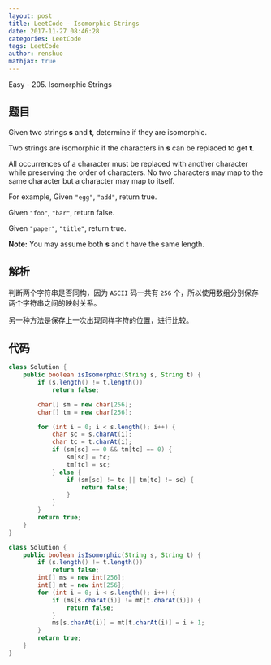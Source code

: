 ```yaml
---
layout: post
title: LeetCode - Isomorphic Strings
date: 2017-11-27 08:46:28
categories: LeetCode
tags: LeetCode
author: renshuo
mathjax: true
---
```


Easy - 205. Isomorphic Strings

<!--more-->

## 题目

Given two strings **s** and **t**, determine if they are isomorphic.

Two strings are isomorphic if the characters in **s** can be replaced to get **t**.

All occurrences of a character must be replaced with another character while preserving the order of characters. No two characters may map to the same character but a character may map to itself.

For example,
Given `"egg"`, `"add"`, return true.

Given `"foo"`, `"bar"`, return false.

Given `"paper"`, `"title"`, return true.

**Note:**
You may assume both **s** and **t** have the same length.

## 解析

判断两个字符串是否同构，因为 `ASCII` 码一共有 `256` 个，所以使用数组分别保存两个字符串之间的映射关系。

另一种方法是保存上一次出现同样字符的位置，进行比较。

## 代码

``` java
class Solution {
    public boolean isIsomorphic(String s, String t) {
        if (s.length() != t.length())
            return false;

        char[] sm = new char[256];
        char[] tm = new char[256];

        for (int i = 0; i < s.length(); i++) {
            char sc = s.charAt(i);
            char tc = t.charAt(i);
            if (sm[sc] == 0 && tm[tc] == 0) {
                sm[sc] = tc;
                tm[tc] = sc;
            } else {
                if (sm[sc] != tc || tm[tc] != sc) {
                    return false;
                }
            }
        }
        return true;
    }
}
```
``` java
class Solution {
    public boolean isIsomorphic(String s, String t) {
        if (s.length() != t.length())
            return false;
        int[] ms = new int[256];
        int[] mt = new int[256];
        for (int i = 0; i < s.length(); i++) {
            if (ms[s.charAt(i)] != mt[t.charAt(i)]) {
                return false;
            }
            ms[s.charAt(i)] = mt[t.charAt(i)] = i + 1;
        }
        return true;
    }
}
```

